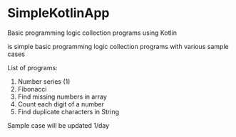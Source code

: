 # SimpleKotlinApp
Basic programming logic collection programs using Kotlin

is simple basic programming logic collection programs with various sample cases

List of programs: 
1. Number series (1)
2. Fibonacci
3. Find missing numbers in array
4. Count each digit of a number
5. Find duplicate characters in String

Sample case will be updated 1/day
